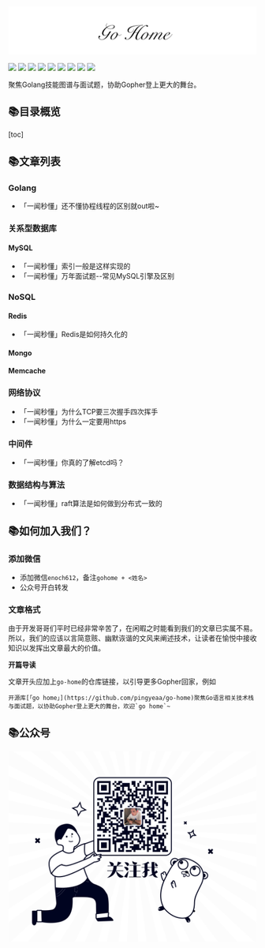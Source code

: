 ![](./logo.png)

[![](https://img.shields.io/badge/公众号-平也-brightgreen)](#公众号)
[![](https://img.shields.io/badge/cnblogs-博客园-9cf)](https://www.cnblogs.com/pingyeaa)
[![](https://img.shields.io/badge/juejin-掘金-blue)](https://juejin.im/user/5b879fd46fb9a019e643501e/posts)
[![](https://img.shields.io/badge/csdn-CSDN-red)](https://blog.csdn.net/enoch612)
[![](https://img.shields.io/badge/segmentfault-思否-green)](https://segmentfault.com/u/pingyeaa)
[![](https://img.shields.io/badge/toutiao-今日头条-critical)](https://www.toutiao.com/c/user/99726624485/#mid=1632470920869900)
[![](https://img.shields.io/badge/oschina-开源中国-blue)](https://my.oschina.net/u/4429381)
[![](https://img.shields.io/badge/jianshu-简书-orange)](https://www.jianshu.com/u/b683a986d544)
[![](https://img.shields.io/badge/zhihu-知乎-yellow)](https://www.zhihu.com/people/ma-li-ao-de-guan-dao)

聚焦Golang技能图谱与面试题，协助Gopher登上更大的舞台。

## 📚目录概览

[toc]

## 📚文章列表

### Golang

- 「一闻秒懂」还不懂协程线程的区别就out啦~

### 关系型数据库

#### MySQL

- 「一闻秒懂」索引一般是这样实现的
- 「一闻秒懂」万年面试题--常见MySQL引擎及区别

### NoSQL
#### Redis

- 「一闻秒懂」Redis是如何持久化的

#### Mongo

#### Memcache

### 网络协议
- 「一闻秒懂」为什么TCP要三次握手四次挥手
- 「一闻秒懂」为什么一定要用https

### 中间件

- 「一闻秒懂」你真的了解etcd吗？

### 数据结构与算法

- 「一闻秒懂」raft算法是如何做到分布式一致的

## 📚如何加入我们？

### 添加微信

- 添加微信`enoch612`，备注`gohome + <姓名>`
- 公众号开白转发

### 文章格式

由于开发哥哥们平时已经非常辛苦了，在闲暇之时能看到我们的文章已实属不易。所以，我们的应该以言简意赅、幽默诙谐的文风来阐述技术，让读者在愉悦中接收知识以发挥出文章最大的价值。

**开篇导读**

文章开头应加上`go-home`的仓库链接，以引导更多Gopher回家，例如

```
开源库[「go home」](https://github.com/pingyeaa/go-home)聚焦Go语言相关技术栈与面试题，以协助Gopher登上更大的舞台，欢迎`go home`~
```

## 📚公众号

![](./qrcode.png)